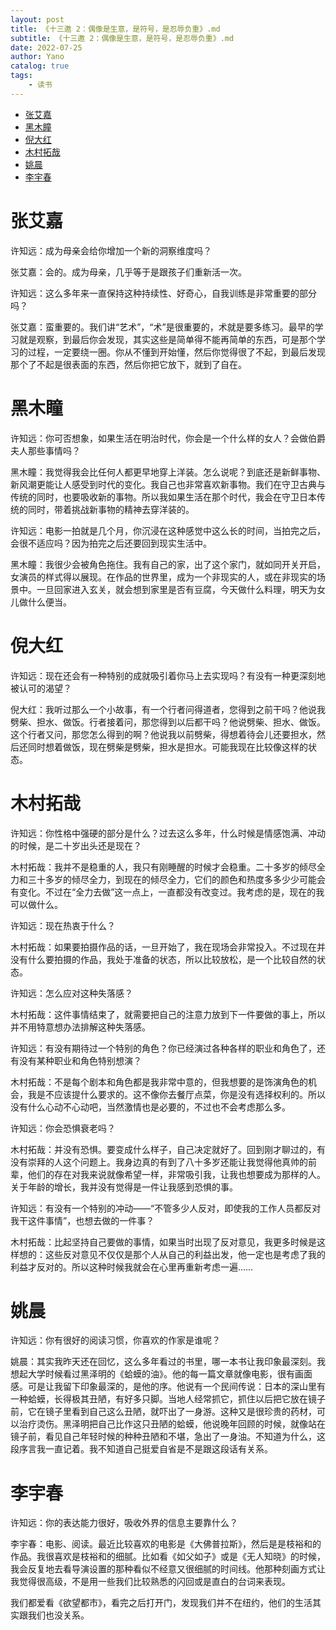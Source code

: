 ```yaml
---
layout: post
title: 《十三邀 2：偶像是生意，是符号，是忍辱负重》.md
subtitle: 《十三邀 2：偶像是生意，是符号，是忍辱负重》.md
date: 2022-07-25
author: Yano
catalog: true
tags:
    - 读书
---
```


- [张艾嘉](#%E5%BC%A0%E8%89%BE%E5%98%89)
- [黑木瞳](#%E9%BB%91%E6%9C%A8%E7%9E%B3)
- [倪大红](#%E5%80%AA%E5%A4%A7%E7%BA%A2)
- [木村拓哉](#%E6%9C%A8%E6%9D%91%E6%8B%93%E5%93%89)
- [姚晨](#%E5%A7%9A%E6%99%A8)
- [李宇春](#%E6%9D%8E%E5%AE%87%E6%98%A5)

# 张艾嘉

许知远：成为母亲会给你增加一个新的洞察维度吗？

张艾嘉：会的。成为母亲，几乎等于是跟孩子们重新活一次。

许知远：这么多年来一直保持这种持续性、好奇心，自我训练是非常重要的部分吗？

张艾嘉：蛮重要的。我们讲“艺术”，“术”是很重要的，术就是要多练习。最早的学习就是观察，到最后你会发现，其实这些是简单得不能再简单的东西，可是那个学习的过程，一定要绕一圈。你从不懂到开始懂，然后你觉得很了不起，到最后发现那个了不起是很表面的东西，然后你把它放下，就到了自在。

# 黑木瞳

许知远：你可否想象，如果生活在明治时代，你会是一个什么样的女人？会做伯爵夫人那些事情吗？

黑木瞳：我觉得我会比任何人都更早地穿上洋装。怎么说呢？到底还是新鲜事物、新风潮更能让人感受到时代的变化。我自己也非常喜欢新事物。我们在守卫古典与传统的同时，也要吸收新的事物。所以我如果生活在那个时代，我会在守卫日本传统的同时，带着挑战新事物的精神去穿洋装的。

许知远：电影一拍就是几个月，你沉浸在这种感觉中这么长的时间，当拍完之后，会很不适应吗？因为拍完之后还要回到现实生活中。

黑木瞳：我很少会被角色拖住。我有自己的家，出了这个家门，就如同开关开启，女演员的样式得以展现。在作品的世界里，成为一个非现实的人，或在非现实的场景中。一旦回家进入玄关，就会想到家里是否有豆腐，今天做什么料理，明天为女儿做什么便当。

# 倪大红

许知远：现在还会有一种特别的成就吸引着你马上去实现吗？有没有一种更深刻地被认可的渴望？

倪大红：我听过那么一个小故事，有一个行者问得道者，您得到之前干吗？他说我劈柴、担水、做饭。行者接着问，那您得到以后都干吗？他说劈柴、担水、做饭。这个行者又问，那您怎么得到的啊？他说我以前劈柴，得想着待会儿还要担水，然后还同时想着做饭，现在劈柴是劈柴，担水是担水。可能我现在比较像这样的状态。

# 木村拓哉

许知远：你性格中强硬的部分是什么？过去这么多年，什么时候是情感饱满、冲动的时候，是二十岁出头还是现在？

木村拓哉：我并不是稳重的人，我只有刚睡醒的时候才会稳重。二十多岁的倾尽全力和三十多岁的倾尽全力，到现在的倾尽全力，它们的颜色和热度多多少少可能会有变化。不过在“全力去做”这一点上，一直都没有改变过。我考虑的是，现在的我可以做什么。

许知远：现在热衷于什么？

木村拓哉：如果要拍摄作品的话，一旦开始了，我在现场会非常投入。不过现在并没有什么要拍摄的作品，我处于准备的状态，所以比较放松，是一个比较自然的状态。

许知远：怎么应对这种失落感？

木村拓哉：这件事情结束了，就需要把自己的注意力放到下一件要做的事上，所以并不用特意想办法排解这种失落感。

许知远：有没有期待过一个特别的角色？你已经演过各种各样的职业和角色了，还有没有某种职业和角色特别想演？

木村拓哉：不是每个剧本和角色都是我非常中意的，但我想要的是饰演角色的机会，我是不应该提什么要求的。这不像你去餐厅点菜，你是没有选择权利的。所以没有什么心动不心动吧，当然激情也是必要的，不过也不会考虑那么多。

许知远：你会恐惧衰老吗？

木村拓哉：并没有恐惧。要变成什么样子，自己决定就好了。回到刚才聊过的，有没有崇拜的人这个问题上。我身边真的有到了八十多岁还能让我觉得他真帅的前辈，他们的存在对我来说就像希望一样，非常吸引我，让我也想要成为那样的人。关于年龄的增长，我并没有觉得是一件让我感到恐惧的事。

许知远：有没有一个特别的冲动——“不管多少人反对，即使我的工作人员都反对我干这件事情”，也想去做的一件事？

木村拓哉：比起坚持自己要做的事情，如果当时出现了反对意见，我更多时候是这样想的：这些反对意见不仅仅是那个人从自己的利益出发，他一定也是考虑了我的利益才反对的。所以这种时候我就会在心里再重新考虑一遍……

# 姚晨

许知远：你有很好的阅读习惯，你喜欢的作家是谁呢？

姚晨：其实我昨天还在回忆，这么多年看过的书里，哪一本书让我印象最深刻。我想起大学时候看过黑泽明的《蛤蟆的油》。他的每一篇文章就像电影，很有画面感。可是让我留下印象最深的，是他的序。他说有一个民间传说：日本的深山里有一种蛤蟆，长得极其丑陋，有好多只脚。当地人经常抓它，抓住以后把它放在镜子前，它在镜子里看到自己这么丑陋，就吓出了一身游。这种又是很珍贵的药材，可以治疗烫伤。黑泽明把自己比作这只丑陋的蛤蟆，他说晚年回顾的时候，就像站在镜子前，看见自己年轻时候的种种丑陋和不堪，急出了一身油。不知道为什么，这段序言我一直记着。我不知道自己挺爱自省是不是跟这段话有关系。

# 李宇春

许知远：你的表达能力很好，吸收外界的信息主要靠什么？

李宇春：电影、阅读。最近比较喜欢的电影是《大佛普拉斯》，然后是是枝裕和的作品。我很喜欢是枝裕和的细腻。比如看《如父如子》或是《无人知晓》的时候，我会反复地去看导演设置的那种看似不经意又很细腻的时间线。他那种刻画方式让我觉得很高级，不是用一些我们比较熟悉的闪回或是直白的台词来表现。

我们都爱看《欲望都市》，看完之后打开门，发现我们并不在纽约，他们的生活其实跟我们也没关系。
